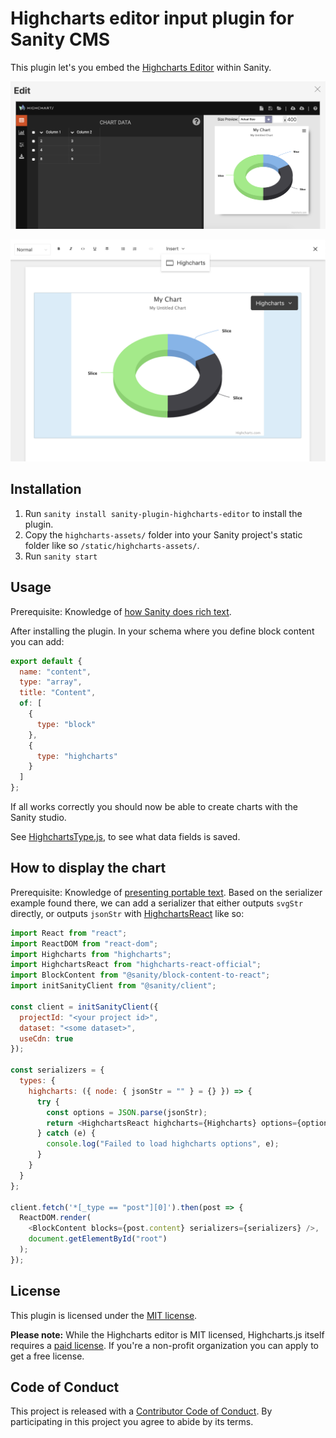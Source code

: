 # Highcharts editor input plugin for Sanity CMS

This plugin let's you embed the [Highcharts Editor](https://www.highcharts.com/blog/products/highcharts-editor/) within Sanity.

![Screenshot of Highcharts Editor in action](screen2.png?raw=true)

![Screenshot of doughnut graph in rich text editor](screen1.png?raw=true)

## Installation

1. Run `sanity install sanity-plugin-highcharts-editor` to install the plugin.
1. Copy the `highcharts-assets/` folder into your Sanity project's static folder like so `/static/highcharts-assets/`.
1. Run `sanity start`

## Usage

Prerequisite: Knowledge of [how Sanity does rich text](https://www.sanity.io/docs/content-studio/what-you-need-to-know-about-block-text).

After installing the plugin. In your schema where you define block content you can add:

```javascript
export default {
  name: "content",
  type: "array",
  title: "Content",
  of: [
    {
      type: "block"
    },
    {
      type: "highcharts"
    }
  ]
};
```

If all works correctly you should now be able to create charts with the Sanity studio.

See [HighchartsType.js](src/HighchartsType.js), to see what data fields is saved.

## How to display the chart

Prerequisite: Knowledge of [presenting portable text](https://www.sanity.io/docs/presenting-block-text). Based on the serializer example found there, we can add a serializer that either outputs `svgStr` directly, or outputs `jsonStr` with [HighchartsReact](https://github.com/highcharts/highcharts-react) like so:

```javascript
import React from "react";
import ReactDOM from "react-dom";
import Highcharts from "highcharts";
import HighchartsReact from "highcharts-react-official";
import BlockContent from "@sanity/block-content-to-react";
import initSanityClient from "@sanity/client";

const client = initSanityClient({
  projectId: "<your project id>",
  dataset: "<some dataset>",
  useCdn: true
});

const serializers = {
  types: {
    highcharts: ({ node: { jsonStr = "" } = {} }) => {
      try {
        const options = JSON.parse(jsonStr);
        return <HighchartsReact highcharts={Highcharts} options={options} />;
      } catch (e) {
        console.log("Failed to load highcharts options", e);
      }
    }
  }
};

client.fetch('*[_type == "post"][0]').then(post => {
  ReactDOM.render(
    <BlockContent blocks={post.content} serializers={serializers} />,
    document.getElementById("root")
  );
});
```

## License

This plugin is licensed under the [MIT license](LICENSE.md).

**Please note:** While the Highcharts editor is MIT licensed, Highcharts.js itself requires a [paid license](https://shop.highsoft.com/highcharts/). If you're a non-profit organization you can apply to get a free license.

## Code of Conduct

This project is released with a [Contributor Code of Conduct](CODE_OF_CONDUCT.md). By participating in this project you agree to abide by its terms.
